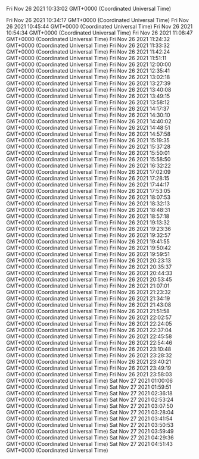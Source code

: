 Fri Nov 26 2021 10:33:02 GMT+0000 (Coordinated Universal Time)

Fri Nov 26 2021 10:34:17 GMT+0000 (Coordinated Universal Time)
Fri Nov 26 2021 10:45:44 GMT+0000 (Coordinated Universal Time)
Fri Nov 26 2021 10:54:34 GMT+0000 (Coordinated Universal Time)
Fri Nov 26 2021 11:08:47 GMT+0000 (Coordinated Universal Time)
Fri Nov 26 2021 11:24:32 GMT+0000 (Coordinated Universal Time)
Fri Nov 26 2021 11:33:32 GMT+0000 (Coordinated Universal Time)
Fri Nov 26 2021 11:42:24 GMT+0000 (Coordinated Universal Time)
Fri Nov 26 2021 11:51:11 GMT+0000 (Coordinated Universal Time)
Fri Nov 26 2021 12:00:00 GMT+0000 (Coordinated Universal Time)
Fri Nov 26 2021 12:35:41 GMT+0000 (Coordinated Universal Time)
Fri Nov 26 2021 13:02:18 GMT+0000 (Coordinated Universal Time)
Fri Nov 26 2021 13:27:39 GMT+0000 (Coordinated Universal Time)
Fri Nov 26 2021 13:40:08 GMT+0000 (Coordinated Universal Time)
Fri Nov 26 2021 13:49:15 GMT+0000 (Coordinated Universal Time)
Fri Nov 26 2021 13:58:12 GMT+0000 (Coordinated Universal Time)
Fri Nov 26 2021 14:17:37 GMT+0000 (Coordinated Universal Time)
Fri Nov 26 2021 14:30:10 GMT+0000 (Coordinated Universal Time)
Fri Nov 26 2021 14:40:02 GMT+0000 (Coordinated Universal Time)
Fri Nov 26 2021 14:48:51 GMT+0000 (Coordinated Universal Time)
Fri Nov 26 2021 14:57:58 GMT+0000 (Coordinated Universal Time)
Fri Nov 26 2021 15:19:35 GMT+0000 (Coordinated Universal Time)
Fri Nov 26 2021 15:37:28 GMT+0000 (Coordinated Universal Time)
Fri Nov 26 2021 15:50:01 GMT+0000 (Coordinated Universal Time)
Fri Nov 26 2021 15:58:50 GMT+0000 (Coordinated Universal Time)
Fri Nov 26 2021 16:32:22 GMT+0000 (Coordinated Universal Time)
Fri Nov 26 2021 17:02:09 GMT+0000 (Coordinated Universal Time)
Fri Nov 26 2021 17:28:15 GMT+0000 (Coordinated Universal Time)
Fri Nov 26 2021 17:44:17 GMT+0000 (Coordinated Universal Time)
Fri Nov 26 2021 17:53:05 GMT+0000 (Coordinated Universal Time)
Fri Nov 26 2021 18:07:53 GMT+0000 (Coordinated Universal Time)
Fri Nov 26 2021 18:32:13 GMT+0000 (Coordinated Universal Time)
Fri Nov 26 2021 18:48:31 GMT+0000 (Coordinated Universal Time)
Fri Nov 26 2021 18:57:18 GMT+0000 (Coordinated Universal Time)
Fri Nov 26 2021 19:13:32 GMT+0000 (Coordinated Universal Time)
Fri Nov 26 2021 19:23:36 GMT+0000 (Coordinated Universal Time)
Fri Nov 26 2021 19:32:57 GMT+0000 (Coordinated Universal Time)
Fri Nov 26 2021 19:41:55 GMT+0000 (Coordinated Universal Time)
Fri Nov 26 2021 19:50:42 GMT+0000 (Coordinated Universal Time)
Fri Nov 26 2021 19:59:51 GMT+0000 (Coordinated Universal Time)
Fri Nov 26 2021 20:23:13 GMT+0000 (Coordinated Universal Time)
Fri Nov 26 2021 20:35:37 GMT+0000 (Coordinated Universal Time)
Fri Nov 26 2021 20:44:33 GMT+0000 (Coordinated Universal Time)
Fri Nov 26 2021 20:53:45 GMT+0000 (Coordinated Universal Time)
Fri Nov 26 2021 21:07:01 GMT+0000 (Coordinated Universal Time)
Fri Nov 26 2021 21:23:32 GMT+0000 (Coordinated Universal Time)
Fri Nov 26 2021 21:34:19 GMT+0000 (Coordinated Universal Time)
Fri Nov 26 2021 21:43:08 GMT+0000 (Coordinated Universal Time)
Fri Nov 26 2021 21:51:58 GMT+0000 (Coordinated Universal Time)
Fri Nov 26 2021 22:02:57 GMT+0000 (Coordinated Universal Time)
Fri Nov 26 2021 22:24:05 GMT+0000 (Coordinated Universal Time)
Fri Nov 26 2021 22:37:04 GMT+0000 (Coordinated Universal Time)
Fri Nov 26 2021 22:45:58 GMT+0000 (Coordinated Universal Time)
Fri Nov 26 2021 22:54:46 GMT+0000 (Coordinated Universal Time)
Fri Nov 26 2021 23:10:48 GMT+0000 (Coordinated Universal Time)
Fri Nov 26 2021 23:28:32 GMT+0000 (Coordinated Universal Time)
Fri Nov 26 2021 23:40:21 GMT+0000 (Coordinated Universal Time)
Fri Nov 26 2021 23:49:19 GMT+0000 (Coordinated Universal Time)
Fri Nov 26 2021 23:58:03 GMT+0000 (Coordinated Universal Time)
Sat Nov 27 2021 01:00:06 GMT+0000 (Coordinated Universal Time)
Sat Nov 27 2021 01:59:51 GMT+0000 (Coordinated Universal Time)
Sat Nov 27 2021 02:36:18 GMT+0000 (Coordinated Universal Time)
Sat Nov 27 2021 02:53:24 GMT+0000 (Coordinated Universal Time)
Sat Nov 27 2021 03:07:50 GMT+0000 (Coordinated Universal Time)
Sat Nov 27 2021 03:28:04 GMT+0000 (Coordinated Universal Time)
Sat Nov 27 2021 03:41:54 GMT+0000 (Coordinated Universal Time)
Sat Nov 27 2021 03:50:53 GMT+0000 (Coordinated Universal Time)
Sat Nov 27 2021 03:59:49 GMT+0000 (Coordinated Universal Time)
Sat Nov 27 2021 04:29:36 GMT+0000 (Coordinated Universal Time)
Sat Nov 27 2021 04:51:43 GMT+0000 (Coordinated Universal Time)